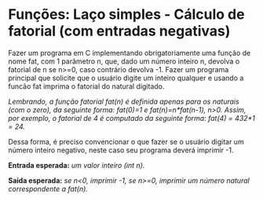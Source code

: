 #  Funções: Laço simples - Cálculo de fatorial (com entradas negativas) #

Fazer um programa em C implementando obrigatoriamente uma função de nome fat, com 1 parâmetro n, que, dado um número inteiro n, devolva o fatorial de n se n>=0, caso contrário devolva -1.
Fazer um programa principal que solicite que o usuário digite um inteiro qualquer e usando a funcão fat imprima o fatorial do natural digitado.

_Lembrando, a função fatorial fat(n) é definida apenas para os naturais (com o zero), da seguinte forma: fat(0)=1 e fat(n)=n*fat(n-1), n>0._
_Assim, por exemplo, o fatorial de 4 é computado da seguinte forma: fat(4) = 4*3*2*1 = 24._

Dessa forma, é preciso convencionar o que fazer se o usuário digitar um número inteiro negativo, neste caso seu programa deverá imprimir -1.

__Entrada esperada:__ _um valor inteiro (int n)._

__Saída esperada:__ _se n<0, imprimir -1, se n>=0, imprimir um número natural correspondente a fat(n)._
